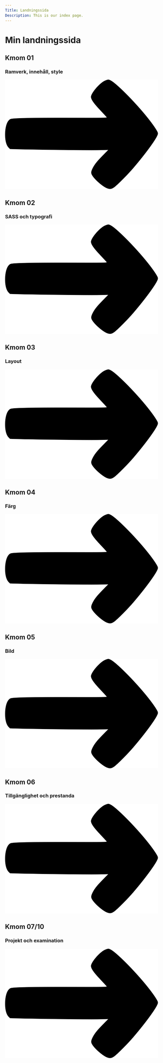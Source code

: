 ```yaml
---
Title: Landningssida
Description: This is our index page.
---
```



Min landningssida
==========================


<div class="grid-box">
    <div class="grid-item">
        <h2>Kmom 01</h2>
        <h3>Ramverk, innehåll, style</h3>
        <a href="http://www.student.bth.se/~hagt21/dbwebb-kurser/design/me/portfolio/technology/01"><img src="assets/img/arrow.png"></a>
    </div>
    <div class="grid-item">
        <h2>Kmom 02</h2>
        <h3>SASS och typografi</h3>
        <a href="http://www.student.bth.se/~hagt21/dbwebb-kurser/design/me/portfolio/technology/02"><img src="assets/img/arrow.png"></a>
    </div>
    <div class="grid-item">
        <h2>Kmom 03</h2>
        <h3>Layout</h3>
        <a href="http://www.student.bth.se/~hagt21/dbwebb-kurser/design/me/portfolio/technology/03"><img src="assets/img/arrow.png"></a>
    </div>
    <div class="grid-item">
        <h2>Kmom 04</h2>
        <h3>Färg</h3>
        <a href="http://www.student.bth.se/~hagt21/dbwebb-kurser/design/me/portfolio/technology/04"><img src="assets/img/arrow.png"></a>
    </div>
    <div class="grid-item">
        <h2>Kmom 05</h2>
        <h3>Bild</h3>
        <a href="http://www.student.bth.se/~hagt21/dbwebb-kurser/design/me/portfolio/technology/05"><img src="assets/img/arrow.png"></a>
    </div>
    <div class="grid-item">
        <h2>Kmom 06</h2>
        <h3>Tillgänglighet och prestanda</h3>
        <a href="http://www.student.bth.se/~hagt21/dbwebb-kurser/design/me/portfolio/technology/06"><img src="assets/img/arrow.png"></a>
    </div>
    <div class="grid-item grid-item-projekt">
        <h2>Kmom 07/10</h2>
        <h3>Projekt och examination</h3>
        <a href="http://www.student.bth.se/~hagt21/dbwebb-kurser/design/me/portfolio/technology/projekt"><img src="assets/img/arrow.png"></a>
    </div>
</div>
